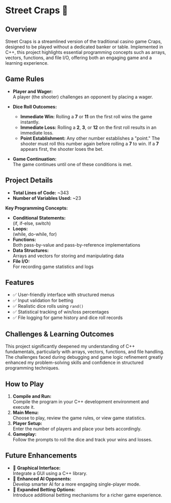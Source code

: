 # Street Craps 🎲

## Overview

Street Craps is a streamlined version of the traditional casino game Craps, designed to be played without a dedicated banker or table. Implemented in C++, this project highlights essential programming concepts such as arrays, vectors, functions, and file I/O, offering both an engaging game and a learning experience.

## Game Rules

- **Player and Wager:**  
  A player (the shooter) challenges an opponent by placing a wager.

- **Dice Roll Outcomes:**  
  - **Immediate Win:** Rolling a **7** or **11** on the first roll wins the game instantly.  
  - **Immediate Loss:** Rolling a **2**, **3**, or **12** on the first roll results in an immediate loss.  
  - **Point Establishment:** Any other number establishes a "point." The shooter must roll this number again before rolling a **7** to win. If a **7** appears first, the shooter loses the bet.

- **Game Continuation:**  
  The game continues until one of these conditions is met.

## Project Details

- **Total Lines of Code:** ~343  
- **Number of Variables Used:** ~23

**Key Programming Concepts:**

- **Conditional Statements:**  
  (if, if-else, switch)
- **Loops:**  
  (while, do-while, for)
- **Functions:**  
  Both pass-by-value and pass-by-reference implementations
- **Data Structures:**  
  Arrays and vectors for storing and manipulating data
- **File I/O:**  
  For recording game statistics and logs

## Features

- ✅ User-friendly interface with structured menus
- ✅ Input validation for betting
- ✅ Realistic dice rolls using `rand()`
- ✅ Statistical tracking of win/loss percentages
- ✅ File logging for game history and dice roll records

## Challenges & Learning Outcomes

This project significantly deepened my understanding of C++ fundamentals, particularly with arrays, vectors, functions, and file handling. The challenges faced during debugging and game logic refinement greatly enhanced my problem-solving skills and confidence in structured programming techniques.

## How to Play

1. **Compile and Run:**  
   Compile the program in your C++ development environment and execute it.
2. **Main Menu:**  
   Choose to play, review the game rules, or view game statistics.
3. **Player Setup:**  
   Enter the number of players and place your bets accordingly.
4. **Gameplay:**  
   Follow the prompts to roll the dice and track your wins and losses.

## Future Enhancements

- 🔹 **Graphical Interface:**  
  Integrate a GUI using a C++ library.
- 🔹 **Enhanced AI Opponents:**  
  Develop smarter AI for a more engaging single-player mode.
- 🔹 **Expanded Betting Options:**  
  Introduce additional betting mechanisms for a richer game experience.

